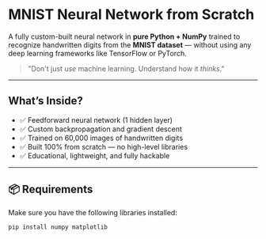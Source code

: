 # MNIST Neural Network from Scratch

A fully custom-built neural network in **pure Python + NumPy** trained to recognize handwritten digits from the **MNIST dataset** — without using any deep learning frameworks like TensorFlow or PyTorch.

> "Don't just *use* machine learning. Understand how it *thinks*."

---

## What’s Inside?

- ✅ Feedforward neural network (1 hidden layer)
- ✅ Custom backpropagation and gradient descent
- ✅ Trained on 60,000 images of handwritten digits
- ✅ Built 100% from scratch — no high-level libraries
- ✅ Educational, lightweight, and fully hackable

---

## 📦 Requirements

Make sure you have the following libraries installed:

```bash
pip install numpy matplotlib
